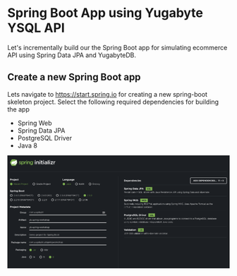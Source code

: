 # Spring Boot App using Yugabyte YSQL API

Let's incrementally build our the Spring Boot app for simulating ecommerce API using Spring Data JPA and YugabyteDB.


## Create a new Spring Boot app

Lets navigate to https://start.spring.io for creating a new spring-boot skeleton project. Select the following required dependencies for building the app

* Spring Web
* Spring Data JPA
* PostgreSQL Driver
* Java 8


![Create a new Spring Boot app](./images/spring-initializer.png)